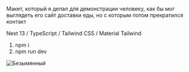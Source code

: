 Макет, который я делал для демонстрации человеку, как бы мог выглядеть его сайт доставки еды, но с которым потом прекратился контакт

Next 13 / TypeScript / Tailwind CSS / Material Tailwind

1. npm i
2. npm run dev

![Безымянный](https://user-images.githubusercontent.com/117946676/233217157-25ef7e3d-4308-4263-bc97-8a3bac24f317.png)
